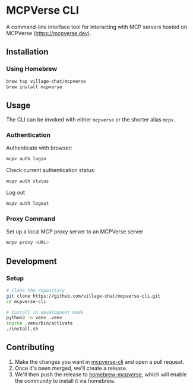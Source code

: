 # MCPVerse CLI

A command-line interface tool for interacting with MCP servers hosted on MCPVerse (https://mcpverse.dev).

## Installation

### Using Homebrew

```bash
brew tap village-chat/mcpverse
brew install mcpverse
```

## Usage

The CLI can be invoked with either `mcpverse` or the shorter alias `mcpv`.

### Authentication
Authenticate with browser:
```bash
mcpv auth login
```

Check current authentication status:
```bash
mcpv auth status
```

Log out
```bash
mcpv auth logout
```

### Proxy Command
Set up a local MCP proxy server to an MCPVerse server
```bash
mcpv proxy <URL>
```

## Development

### Setup

```bash
# Clone the repository
git clone https://github.com/village-chat/mcpverse-cli.git
cd mcpverse-cli

# Install in development mode
python3 -m venv .venv
source .venv/bin/activate
./install.sh
```

## Contributing

1. Make the changes you want in [mcpverse-cli](https://github.com/village-chat/mcpverse-cli) and open a pull request.
2. Once it's been merged, we'll create a release.
3. We'll then push the release to [homebrew-mcpverse](https://github.com/village-chat/homebrew-mcpverse), which will enable the community to install it via homebrew.